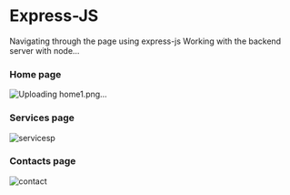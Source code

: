 # Express-JS
Navigating through the page using express-js
Working with the backend server with node...

### Home page
![Uploading home1.png…]()

### Services page
![servicesp](https://user-images.githubusercontent.com/82509653/221777355-3a7fdda0-88e5-4115-ab0a-c44028d26a77.png)

### Contacts page
![contact](https://user-images.githubusercontent.com/82509653/221777380-e642d2c0-63c8-474b-9a24-3fa80f2b2a54.png)
